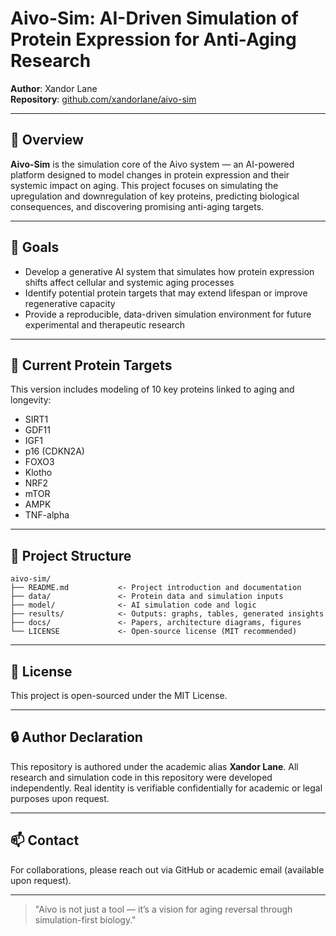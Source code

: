 # Aivo-Sim: AI-Driven Simulation of Protein Expression for Anti-Aging Research

**Author**: Xandor Lane  
**Repository**: [github.com/xandorlane/aivo-sim](https://github.com/xandorlane/aivo-sim)

---

## 🧠 Overview
**Aivo-Sim** is the simulation core of the Aivo system — an AI-powered platform designed to model changes in protein expression and their systemic impact on aging. This project focuses on simulating the upregulation and downregulation of key proteins, predicting biological consequences, and discovering promising anti-aging targets.

---

## 🚀 Goals
- Develop a generative AI system that simulates how protein expression shifts affect cellular and systemic aging processes
- Identify potential protein targets that may extend lifespan or improve regenerative capacity
- Provide a reproducible, data-driven simulation environment for future experimental and therapeutic research

---

## 🧬 Current Protein Targets
This version includes modeling of 10 key proteins linked to aging and longevity:
- SIRT1
- GDF11
- IGF1
- p16 (CDKN2A)
- FOXO3
- Klotho
- NRF2
- mTOR
- AMPK
- TNF-alpha

---

## 🧩 Project Structure
```
aivo-sim/
├── README.md           <- Project introduction and documentation
├── data/               <- Protein data and simulation inputs
├── model/              <- AI simulation code and logic
├── results/            <- Outputs: graphs, tables, generated insights
├── docs/               <- Papers, architecture diagrams, figures
└── LICENSE             <- Open-source license (MIT recommended)
```

---

## 📜 License
This project is open-sourced under the MIT License.

---

## 🔒 Author Declaration
This repository is authored under the academic alias **Xandor Lane**. All research and simulation code in this repository were developed independently. Real identity is verifiable confidentially for academic or legal purposes upon request.

---

## 📫 Contact
For collaborations, please reach out via GitHub or academic email (available upon request).

---

> "Aivo is not just a tool — it’s a vision for aging reversal through simulation-first biology."
